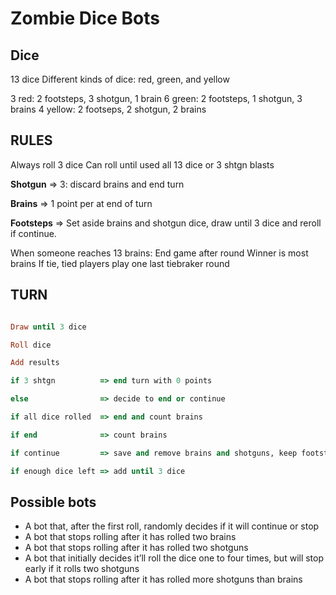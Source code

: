 
# Zombie Dice Bots

## Dice

13 dice
Different kinds of dice: red, green, and yellow

3 red: 2 footsteps, 3 shotgun, 1 brain
6 green: 2 footsteps, 1 shotgun, 3 brains
4 yellow: 2 footseps, 2 shotgun, 2 brains

## RULES

Always roll 3 dice
Can roll until used all 13 dice or 3 shtgn blasts

**Shotgun** => 3: discard brains and end turn

**Brains** => 1 point per at end of turn

**Footsteps** => Set aside brains and shotgun dice, draw until 3 dice and reroll if continue.

When someone reaches 13 brains: 
  End game after round
  Winner is most brains
  If tie, tied players play one last tiebraker round

## TURN

``` ruby

Draw until 3 dice

Roll dice

Add results

if 3 shtgn          => end turn with 0 points

else                => decide to end or continue

if all dice rolled  => end and count brains

if end              => count brains

if continue         => save and remove brains and shotguns, keep footsteps

if enough dice left => add until 3 dice

```

## Possible bots

- A bot that, after the first roll, randomly decides if it will continue or stop
- A bot that stops rolling after it has rolled two brains
- A bot that stops rolling after it has rolled two shotguns
- A bot that initially decides it’ll roll the dice one to four times, but will stop early if it rolls two shotguns
- A bot that stops rolling after it has rolled more shotguns than brains
